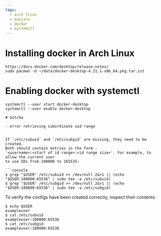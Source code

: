```yaml
---
tags:
  - arch linux
  - manjaro
  - docker
  - systemctl
---
```


# Installing docker in Arch Linux

```
https://docs.docker.com/desktop/release-notes/
sudo pacman -U ~/data/docker-desktop-4.21.1-x86_64.pkg.tar.zst
```

# Enabling docker with systemctl
```
systemctl --user start docker-desktop
systemctl --user enable docker-desktop

# Gotcha

- error retrieving subordinate uid range


If `/etc/subuid` and `/etc/subgid` are missing, they need to be created.
Both should contain entries in the form -
`<username>:<start of id range>:<id range size>`. For example, to allow the current user
to use IDs from 100000 to 165535:

```console
$ grep "$USER" /etc/subuid >> /dev/null 2&>1 || (echo "$USER:100000:65536" | sudo tee -a /etc/subuid)
$ grep "$USER" /etc/subgid >> /dev/null 2&>1 || (echo "$USER:100000:65536" | sudo tee -a /etc/subgid)
```

To verify the configs have been created correctly, inspect their contents:

```console
$ echo $USER
exampleuser
$ cat /etc/subuid
exampleuser:100000:65536
$ cat /etc/subgid
exampleuser:100000:65536
```
